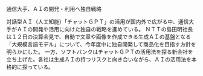 通信大手、ＡＩの開発・利用へ独自戦略


対話型ＡＩ（人工知能）「チャットＧＰＴ」の活用が国内外で広がる中、通信大手がＡＩの開発や活用に向けた独自の戦略を進めている。
ＮＴＴの島田明社長は１２日の決算会見で、自動で文章や画像を作成できる生成ＡＩの基盤となる「大規模言語モデル」について、今年度中に独自開発して商品化を目指す方針を明らかにした。
一方、ソフトバンクはチャットＧＰＴの活用法を探る新会社を立ち上げた。各社は生成ＡＩの持つリスクと向き合いながら、ＡＩの活用法を本格的に探っている。
